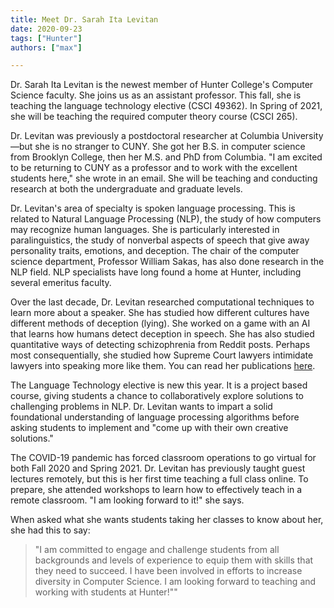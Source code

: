 ```yaml
---
title: Meet Dr. Sarah Ita Levitan
date: 2020-09-23
tags: ["Hunter"]
authors: ["max"]

---
```


Dr. Sarah Ita Levitan is the newest member of Hunter College's Computer Science faculty. She joins us as an assistant professor. This fall, she is teaching the language technology elective (CSCI 49362). In Spring of 2021, she will be teaching the required computer theory course (CSCI 265).

Dr. Levitan was previously a postdoctoral researcher at Columbia University—but she is no stranger to CUNY. She got her B.S. in computer science from Brooklyn College, then her M.S. and PhD from Columbia. "I am excited to be returning to CUNY as a professor and to work with the excellent students here," she wrote in an email. She will be teaching and conducting research at both the undergraduate and graduate levels.

Dr. Levitan's area of specialty is spoken language processing. This is related to Natural Language Processing (NLP), the study of how computers may recognize human languages. She is particularly interested in paralinguistics, the study of nonverbal aspects of speech that give away personality traits, emotions, and deception. The chair of the computer science department, Professor William Sakas, has also done research in the NLP field. NLP specialists have long found a home at Hunter, including several emeritus faculty.

Over the last decade, Dr. Levitan researched computational techniques to learn more about a speaker. She has studied how different cultures have different methods of deception (lying). She worked on a game with an AI that learns how humans detect deception in speech. She has also studied quantitative ways of detecting schizophrenia from Reddit posts. Perhaps most consequentially, she studied how Supreme Court lawyers intimidate lawyers into speaking more like them. You can read her publications [here](http://www.cs.columbia.edu/~sarahita/).

The Language Technology elective is new this year. It is a project based course, giving students a chance to collaboratively explore solutions to challenging problems in NLP. Dr. Levitan wants to impart a solid foundational understanding of language processing algorithms before asking students to implement and "come up with their own creative solutions."

The COVID-19 pandemic has forced classroom operations to go virtual for both Fall 2020 and Spring 2021. Dr. Levitan has previously taught guest lectures remotely, but this is her first time teaching a full class online. To prepare, she attended workshops to learn how to effectively teach in a remote classroom. "I am looking forward to it!" she says.

When asked what she wants students taking her classes to know about her, she had this to say:
> "I am committed to engage and challenge students from all backgrounds and levels of experience to equip them with skills that they need to succeed.  I have been involved in efforts to increase diversity in Computer Science.  I am looking forward to teaching and working with students at Hunter!""
